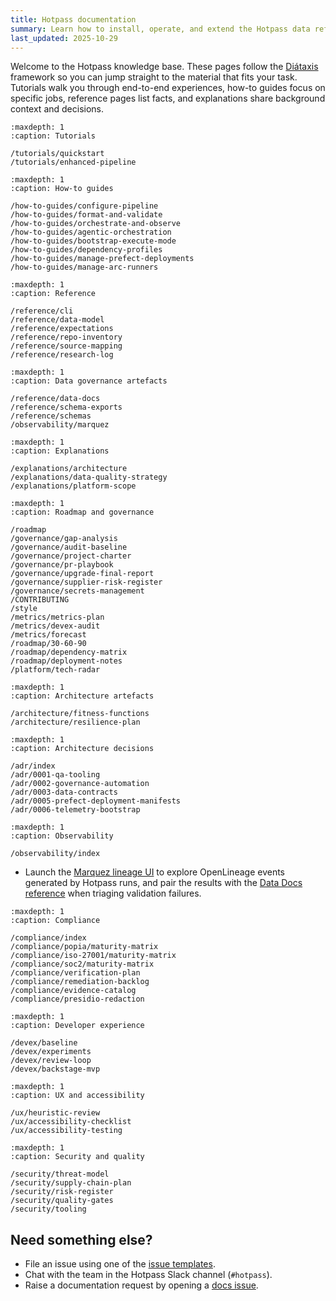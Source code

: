 ```yaml
---
title: Hotpass documentation
summary: Learn how to install, operate, and extend the Hotpass data refinement platform.
last_updated: 2025-10-29
---
```


Welcome to the Hotpass knowledge base. These pages follow the [Diátaxis](https://diataxis.fr/) framework so you can jump straight to the material that fits your task. Tutorials walk you through end-to-end experiences, how-to guides focus on specific jobs, reference pages list facts, and explanations share background context and decisions.

```{toctree}
:maxdepth: 1
:caption: Tutorials

/tutorials/quickstart
/tutorials/enhanced-pipeline
```

```{toctree}
:maxdepth: 1
:caption: How-to guides

/how-to-guides/configure-pipeline
/how-to-guides/format-and-validate
/how-to-guides/orchestrate-and-observe
/how-to-guides/agentic-orchestration
/how-to-guides/bootstrap-execute-mode
/how-to-guides/dependency-profiles
/how-to-guides/manage-prefect-deployments
/how-to-guides/manage-arc-runners
```

```{toctree}
:maxdepth: 1
:caption: Reference

/reference/cli
/reference/data-model
/reference/expectations
/reference/repo-inventory
/reference/source-mapping
/reference/research-log
```

```{toctree}
:maxdepth: 1
:caption: Data governance artefacts

/reference/data-docs
/reference/schema-exports
/reference/schemas
/observability/marquez
```

```{toctree}
:maxdepth: 1
:caption: Explanations

/explanations/architecture
/explanations/data-quality-strategy
/explanations/platform-scope
```

```{toctree}
:maxdepth: 1
:caption: Roadmap and governance

/roadmap
/governance/gap-analysis
/governance/audit-baseline
/governance/project-charter
/governance/pr-playbook
/governance/upgrade-final-report
/governance/supplier-risk-register
/governance/secrets-management
/CONTRIBUTING
/style
/metrics/metrics-plan
/metrics/devex-audit
/metrics/forecast
/roadmap/30-60-90
/roadmap/dependency-matrix
/roadmap/deployment-notes
/platform/tech-radar
```

```{toctree}
:maxdepth: 1
:caption: Architecture artefacts

/architecture/fitness-functions
/architecture/resilience-plan
```

```{toctree}
:maxdepth: 1
:caption: Architecture decisions

/adr/index
/adr/0001-qa-tooling
/adr/0002-governance-automation
/adr/0003-data-contracts
/adr/0005-prefect-deployment-manifests
/adr/0006-telemetry-bootstrap
```

```{toctree}
:maxdepth: 1
:caption: Observability

/observability/index
```

- Launch the [Marquez lineage UI](observability/marquez.md) to explore
  OpenLineage events generated by Hotpass runs, and pair the results with the
  [Data Docs reference](reference/data-docs.md) when triaging validation
  failures.

```{toctree}
:maxdepth: 1
:caption: Compliance

/compliance/index
/compliance/popia/maturity-matrix
/compliance/iso-27001/maturity-matrix
/compliance/soc2/maturity-matrix
/compliance/verification-plan
/compliance/remediation-backlog
/compliance/evidence-catalog
/compliance/presidio-redaction
```

```{toctree}
:maxdepth: 1
:caption: Developer experience

/devex/baseline
/devex/experiments
/devex/review-loop
/devex/backstage-mvp
```

```{toctree}
:maxdepth: 1
:caption: UX and accessibility

/ux/heuristic-review
/ux/accessibility-checklist
/ux/accessibility-testing
```

```{toctree}
:maxdepth: 1
:caption: Security and quality

/security/threat-model
/security/supply-chain-plan
/security/risk-register
/security/quality-gates
/security/tooling
```

## Need something else?

- File an issue using one of the [issue templates](https://github.com/IAmJonoBo/Hotpass/issues/new/choose).
- Chat with the team in the Hotpass Slack channel (`#hotpass`).
- Raise a documentation request by opening a [docs issue](https://github.com/IAmJonoBo/Hotpass/issues/new?template=docs_improvement.md).
